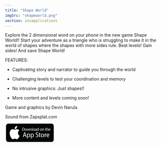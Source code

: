 ```yaml
---
title: "Shape World"
imgSrc: "shapeworld.png"
section: iosapplications
---
```


Explore the 2 dimensional word on your phone in the new game Shape World!! Start your adventure as a triangle who is struggling to make it in the world of shapes where the shapes with more sides rule. Beat levels! Gain sides! And save Shape World!


FEATURES:

- Captivating story and narrator to guide you through the world

- Challenging levels to test your coordination and memory

- No intrusive graphics: Just shapes!!

- More content and levels coming soon!


Game and graphics by Devin Narula

Sound from Zapsplat.com

<a href='https://github.com/devinnarula/portfolio-site' target='_blank'>
<img src='https://raw.githubusercontent.com/devinnarula/portfolio-site/master/src/img/appstoredownload.png' width="160" height="60">
</a>